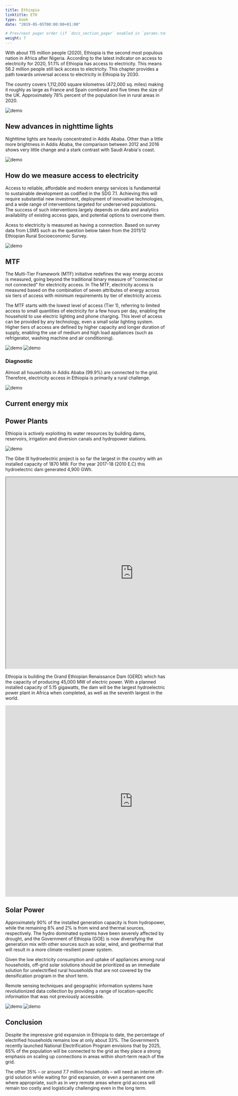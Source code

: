 ```yaml
---
title: Ethiopia
linktitle: ETH
type: book
date: "2019-05-05T00:00:00+01:00"

# Prev/next pager order (if `docs_section_pager` enabled in `params.toml`)
weight: 7
---
```


With about 115 million people (2020), Ethiopia is the second most populous nation in Africa after Nigeria. According to the latest indicator on access to electricity for 2020, 51.1% of Ethiopia has access to electricity. This means 56.2 million people still lack access to electricity. This chapter provides a path towards universal access to electricity in Ethiopia by 2030. 

The country covers 1,112,000 square kilometres (472,000 sq. miles) making it roughly as large as France and Spain combined and five times the size of the UK. Approximately 78% percent of the population live in rural areas in 2020. 

<img src="/eth_pd_1km_UN_2020_Image.png" alt="demo" class="img-responsive" title="Population Density 2020 UN adjusted">

## New advances in nighttime lights

Nighttime lights are heavily concentrated in Addis Ababa. Other than a little more brightness in Addis Ababa, the comparison between 2012 and 2016 shows very little change and a stark contrast with Saudi Arabia's coast. 

<img src="/ETH NTL.png" alt="demo" class="img-responsive" title="Nighttime Lights">

## How do we measure access to electricity 

Access to reliable, affordable and modern energy services is fundamental to sustainable development as codified in the SDG 7.1.  Achieving this will require substantial new investment, deployment of innovative technologies, and a wide range of interventions targeted for underserved populations. The success of such interventions largely depends on data and analytics availability of existing access gaps, and potential options to overcome them. 

Acess to electricity is measured as having a connection. Based on survey data from LSMS such as the question below taken from the 2011/12 Ethiopian Rural Socioeconomic Survey. 

<img src="/Question.png" alt="demo" class="img-responsive" title="Questionnaire">

<div class="flourish-embed flourish-chart" data-src="visualisation/9287795"><script src="https://public.flourish.studio/resources/embed.js"></script></div>

## MTF

The Multi-Tier Framework (MTF) initiative redefines the way energy access is measured, going beyond the traditional binary measure of "connected or not connected" for electricity access. In The MTF, electricity access is measured based on the combination of seven attributes of energy across six tiers of access with minimum requirements by tier of electricity access.

The MTF starts with the lowest level of access (Tier 1), referring to limited access to small quantities of electricity for a few hours per day, enabling the household to use electric lighting and phone charging.  This level of access can be provided by any technology, even a small solar lighting system.  Higher tiers of access are defined by higher capacity and longer duration of supply, enabling the use of medium and high load appliances (such as refrigerator, washing machine and air conditioning).

<img src="/access_to_electricity.jpeg" alt="demo" class="img-responsive" title="Multi-Tier Framework for Measuring Access to Electricity">

<img src="/tier_of_electricity_access.jpeg" alt="demo" class="img-responsive" title="Tiers of electricity access">

### Diagnostic

Almost all households in Addis Ababa (99.9%) are connected to the grid. Therefore, electricity access in Ethiopia is primarily a rural challenge. 

<img src="/diagnostic.png" alt="demo" class="img-responsive" title="Diagnostic">

## Current energy mix



## Power Plants

Ethiopia is actively exploiting its water resources by building dams, reservoirs, irrigation and diversion canals and hydropower stations. 

<img src="/ETH Power Plants and Transmission Lines.png" alt="demo" class="img-responsive" title="ETH Power Plants and Transmission Lines">

The Gibe III hydroelectric project is so far the largest in the country with an installed capacity of 1870 MW. For the year 2017-18 (2010 E.C) this hydroelectric dam generated 4,900 GWh.

<iframe src="https://www.google.com/maps/d/embed?mid=1jqpbI5nGfSfoQwF9S9D-L0NtWPnDRfvM&hl=en&ehbc=2E312F" width="800" height="600"></iframe>

Ethiopia is building the Grand Ethiopian Renaissance Dam (GERD) which has the capacity of producing 45,000 MW of electric power.  With a planned installed capacity of 5.15 gigawatts, the dam will be the largest hydroelectric power plant in Africa when completed, as well as the seventh largest in the world. 

<iframe src="https://www.google.com/maps/embed?pb=!1m18!1m12!1m3!1d5304.775979077994!2d35.09144871548464!3d11.216468353982318!2m3!1f0!2f0!3f0!3m2!1i1024!2i768!4f13.1!3m3!1m2!1s0x16582937693ad38d%3A0x19e553f1ac0da82e!2sGrand%20Ethiopian%20Renaissance%20Dam!5e1!3m2!1sen!2sus!4v1653449078662!5m2!1sen!2sus" width="800" height="600" style="border:0;" allowfullscreen="" loading="lazy" referrerpolicy="no-referrer-when-downgrade"></iframe>


## Solar Power

Approximately 90% of the installed generation capacity is from hydropower, while the remaining 8% and 2% is from wind and thermal sources, respectively. The hydro dominated systems have been severely affected by drought, and the Government of Ethiopia (GOE) is now diversifying the generation mix with other sources such as solar, wind, and geothermal that will result in a more climate-resilient power system. 

Given the low electricity consumption and uptake of appliances among rural households,
off-grid solar solutions should be prioritized as an immediate solution for unelectrified
rural households that are not covered by the densification program in the short term. 

Remote sensing techniques and geographic information systems have revolutionized data collection by providing a range of location-specific information that was not previously accessible.

<img src="/Ethiopia_PVOUT_mid-size-map_156x166mm-300dpi_v20191015.png" alt="demo" class="img-responsive" title="Photovoltaic Power Potential">

<img src="/GEP.png" alt="demo" class="img-responsive" title="Global Electrification Platform">

## Conclusion

Despite the impressive grid expansion in Ethiopia to date, the percentage of electrified households remains low at only about 33%. The Government’s recently launched National Electrification Program envisions that by 2025, 65% of the population will be connected to the grid as they place a strong emphasis on scaling up connections in areas within short-term reach of the grid.

The other 35% – or around 7.7 million households – will need an interim off-grid solution while waiting for grid expansion, or even a permanent one where appropriate, such as in very remote areas where grid access will remain too costly and logistically challenging even in the long term.